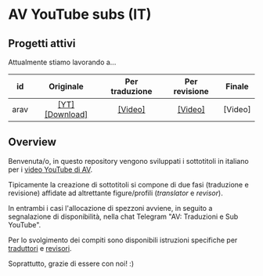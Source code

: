# AV YouTube subs (IT)

## Progetti attivi

Attualmente stiamo lavorando a...

id   | Originale | Per traduzione | Per revisione | Finale
:---:|:---------:|:--------------:|:-------------:|:-----:
arav| [[YT]]( https://youtu.be/vQe-AGDKyzU) [[Download]](https://drive.google.com/file/d/1NedY0rt7InWwdmg7p8F0K1ilRjTAHHUE/view?usp=sharing)| [[Video]](https://youtu.be/Lox6tAor5Xo) | [[Video]]() | [Video]

<!-- hnva2| [[YT]](https://youtu.be/cJ9kGZMbyVw) [[Download]](https://drive.google.com/file/d/1bgxoD6IrdfN507xylHW3ylcZk73GBaIc/view?usp=sharing)| [[Video]](https://youtu.be/Jaok_8MNntQ) | [[Video]](https://youtu.be/GqygCQlP6Ro) | [Video] -->

## Overview

Benvenuta/o, in questo repository vengono sviluppati i sottotitoli in
italiano per i [video YouTube di
AV](https://www.youtube.com/channel/UC7ajaARFH8ASLoh5gffmEkg).

Tipicamente la creazione di sottotitoli si compone di due fasi
(traduzione e revisione) affidate ad altrettante figure/profili
(*translator* e *revisor*).

In entrambi i casi l'allocazione di spezzoni avviene, in seguito a
segnalazione di disponibilità, nella chat Telegram "AV: Traduzioni e
Sub YouTube".

Per lo svolgimento dei compiti sono disponibili istruzioni specifiche per
[traduttori](doc/translate.md) e [revisori](doc/revise.md).

Soprattutto, grazie di essere con noi! :)


